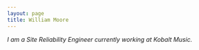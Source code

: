 ```yaml
---
layout: page
title: William Moore
---
```

*I am a Site Reliability Engineer currently working at Kobalt Music.*